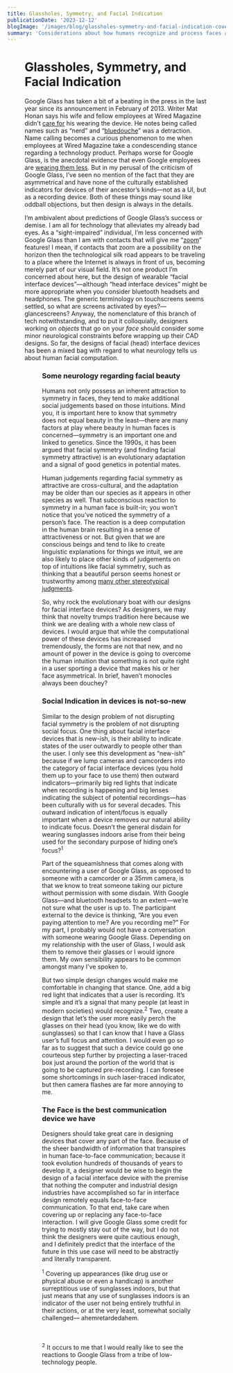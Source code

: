 ```yaml
---
title: Glassholes, Symmetry, and Facial Indication
publicationDate: '2023-12-12'
blogImage: '/images/blog/glassholes-symmetry-and-facial-indication-cover.webp'
summary: 'Considerations about how humans recognize and process faces and focus, present a hurdle for Google Glass in its current form.'
---
```


<script>
    const path = '/blog/glassholes-symmetry-and-facial-indication/';
    import Figure from '$lib/components/Figure.svelte';
</script>

<Figure url="/images/blog/glassholes-symmetry-and-facial-indication-cover.webp" widthx="778" altname="Article cover" caption="They look totally normal." figClass="normal"/>

# Glassholes, Symmetry, and Facial Indication

Google Glass has taken a bit of a beating in the press in the last year since its announcement in February of 2013. Writer Mat Honan says his wife and fellow employees at Wired Magazine didn’t [care for](http://www.wired.com/gadgetlab/2013/12/glasshole/all/1) his wearing the device. He notes being called names such as “nerd” and “[bluedouche](http://www.urbandictionary.com/define.php?term=bluedouche)” was a detraction. Name calling becomes a curious phenomenon to me when employees at Wired Magazine take a condescending stance regarding a technology product. Perhaps worse for Google Glass, is the anecdotal evidence that even Google employees are [wearing them less](http://daringfireball.net/linked/2014/01/02/scoble-glass). But in my perusal of the criticism of Google Glass, I’ve seen no mention of the fact that they are asymmetrical and have none of the culturally established indicators for devices of their ancestor’s kinds—not as a UI, but as a recording device. Both of these things may sound like oddball objections, but then design is always in the details.

I’m ambivalent about predictions of Google Glass’s success or demise. I am all for technology that alleviates my already bad eyes. As a “sight-impaired” individual, I’m less concerned with Google Glass than I am with contacts that will give me “[zoom](http://www.popsci.com/science/article/2013-07/zoomable-contact-lenses-let-you-magnify-stuff-3x)” features! I mean, if contacts that zoom are a possibility on the horizon then the technological silk road appears to be traveling to a place where the Internet is always in front of us, becoming merely part of our visual field. It’s not one product I’m concerned about here, but the design of wearable “facial interface devices”—although “head interface devices” might be more appropriate when you consider bluetooth headsets and headphones. The generic terminology on touchscreens seems settled, so what are screens activated by eyes?— glancescreens? Anyway, the nomenclature of this branch of tech notwithstanding, and to put it colloquially, designers working on _objects_ that go on your _face_ should consider some minor neurological constraints before wrapping up their CAD designs. So far, the designs of facial (head) interface devices has been a mixed bag with regard to what neurology tells us about human facial computation.

<Figure url="/images/blog/head-device-designs.webp" widthx="778" altname="Head device designs" caption="Asymmetrical designs have been historically douchey." figClass="normal"/>

### Some neurology regarding facial beauty

Humans not only possess an inherent attraction to symmetry in faces, they tend to make additional social judgements based on those intuitions. Mind you, it is important here to know that symmetry does not equal beauty in the least—there are many factors at play where beauty in human faces is concerned—symmetry is an important one and linked to genetics. Since the 1990s, it has been argued that facial symmetry (and finding facial symmetry attractive) is an evolutionary adaptation and a signal of good genetics in potential mates.

Human judgements regarding facial symmetry as attractive are cross-cultural, and the adaptation may be older than our species as it appears in other species as well. That subconscious reaction to symmetry in a human face is built-in; you won’t notice that you’ve noticed the symmetry of a person’s face. The reaction is a deep computation in the human brain resulting in a sense of attractiveness or not. But given that we are conscious beings and tend to like to create linguistic explanations for things we intuit, we are also likely to place other kinds of judgements on top of intuitions like facial symmetry, such as thinking that a beautiful person seems honest or trustworthy among [many other stereotypical judgments](http://www.spring.org.uk/2011/08/10-pleasures-and-pains-of-being-beautiful.php).

So, why rock the evolutionary boat with our designs for facial interface devices? As designers, we may think that novelty trumps tradition here because we think we are dealing with a whole new class of devices. I would argue that while the computational power of these devices has increased tremendously, the forms are not that new, and no amount of power in the device is going to overcome the human intuition that something is not quite right in a user sporting a device that makes his or her face asymmetrical. In brief, haven’t monocles always been douchey?

### Social Indication in devices is not-so-new

Similar to the design problem of not disrupting facial symmetry is the problem of not disrupting social focus. One thing about facial interface devices that is new-ish, is their ability to indicate states of the user outwardly to people other than the user. I only see this development as “new-ish” because if we lump cameras and camcorders into the category of facial interface devices (you hold them up to your face to use them) then outward indicators—primarily big red lights that indicate when recording is happening and big lenses indicating the subject of potential recordings—has been culturally with us for several decades. This outward indication of intent/focus is equally important when a device removes our natural ability to indicate focus. Doesn’t the general disdain for wearing sunglasses indoors arise from their being used for the secondary purpose of hiding one’s focus?<sup>1</sup>

Part of the squeamishness that comes along with encountering a user of Google Glass, as opposed to someone with a camcorder or a 35mm camera, is that we know to treat someone taking our picture without permission with some disdain. With Google Glass—and bluetooth headsets to an extent—we’re not sure what the user is up to. The participant external to the device is thinking, “Are you even paying attention to me? Are you recording me?” For my part, I probably would not have a conversation with someone wearing Google Glass. Depending on my relationship with the user of Glass, I would ask them to remove their glasses or I would ignore them. My own sensibility appears to be common amongst many I’ve spoken to.

But two simple design changes would make me comfortable in changing that stance. One, add a big red light that indicates that a user is recording. It’s simple and it’s a signal that many people (at least in modern societies) would recognize.<sup>2</sup> Two, create a design that let’s the user more easily perch the glasses on their head (you know, like we do with sunglasses) so that I can know that I have a Glass user’s full focus and attention. I would even go so far as to suggest that such a device could go one courteous step further by projecting a laser-traced box just around the portion of the world that is going to be captured pre-recording. I can foresee some shortcomings in such laser-traced indicator, but then camera flashes are far more annoying to me.

### The Face is the best communication device we have

Designers should take great care in designing devices that cover any part of the face. Because of the sheer bandwidth of information that transpires in human face-to-face communication; because it took evolution hundreds of thousands of years to develop it, a designer would be wise to begin the design of a facial interface device with the premise that nothing the computer and industrial design industries have accomplished so far in interface design remotely equals face-to-face communication. To that end, take care when covering up or replacing any face-to-face interaction. I will give Google Glass some credit for trying to mostly stay out of the way, but I do not think the designers were quite cautious enough, and I definitely predict that the interface of the future in this use case will need to be abstractly and literally transparent.

<sup>1</sup> Covering up appearances (like drug use or physical abuse or even a handicap) is another surreptitious use of sunglasses indoors, but that just means that any use of sunglasses indoors is an indicator of the user not being entirely truthful in their actions, or at the very least, somewhat socially challenged— ahemretardedahem.

<br/><br/><sup>2</sup> It occurs to me that I would really like to see the reactions to Google Glass from a tribe of low-technology people.
